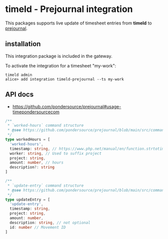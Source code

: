 # timeld - Prejournal integration

This packages supports live update of timesheet entries from **timeld** to [prejournal](https://prejournal.org/).

## installation

This integration package is included in the gateway.

To activate the integration for a timesheet "my-work":

```shell
timeld admin
alice> add integration timeld-prejournal --ts my-work
```

## API docs

- https://github.com/pondersource/prejournal#usage-timepondersourcecom

```typescript
/**
 * `worked-hours` command structure
 * @see https://github.com/pondersource/prejournal/blob/main/src/commands/worked-hours.php
 */
type workedHours = [
  'worked-hours',
  timestamp: string, // https://www.php.net/manual/en/function.strtotime.php
  worker: string, // Used to suffix project
  project: string,
  amount: number, // hours
  description?: string
]
```

```typescript
/**
 * `update-entry` command structure
 * @see https://github.com/pondersource/prejournal/blob/main/src/commands/update-entry.php
 */
type updateEntry = [
  'update-entry',
  timestamp: string,
  project: string,
  amount: number,
  description: string, // not optional
  id: number // Movement ID
]
```
